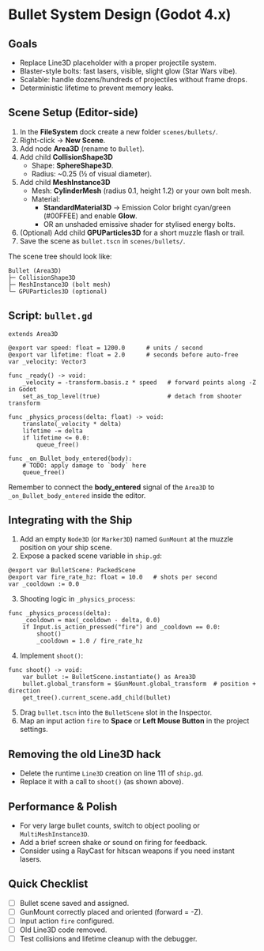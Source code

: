 # Bullet System Design (Godot 4.x)

## Goals
- Replace Line3D placeholder with a proper projectile system.
- Blaster-style bolts: fast lasers, visible, slight glow (Star Wars vibe).
- Scalable: handle dozens/hundreds of projectiles without frame drops.
- Deterministic lifetime to prevent memory leaks.

## Scene Setup (Editor-side)

1. In the **FileSystem** dock create a new folder `scenes/bullets/`.
2. Right-click → **New Scene**.
3. Add node **Area3D** (rename to `Bullet`).
4. Add child **CollisionShape3D**
   - Shape: **SphereShape3D**.
   - Radius: ~0.25 (½ of visual diameter).
5. Add child **MeshInstance3D**
   - Mesh: **CylinderMesh** (radius 0.1, height 1.2) or your own bolt mesh.
   - Material:
     - **StandardMaterial3D** → Emission Color bright cyan/green (#00FFEE) and enable **Glow**.
     - OR an unshaded emissive shader for stylised energy bolts.
6. (Optional) Add child **GPUParticles3D** for a short muzzle flash or trail.
7. Save the scene as `bullet.tscn` in `scenes/bullets/`.

The scene tree should look like:
```
Bullet (Area3D)
├─ CollisionShape3D
├─ MeshInstance3D (bolt mesh)
└─ GPUParticles3D (optional)
```

## Script: `bullet.gd`
```gdscript
extends Area3D

@export var speed: float = 1200.0      # units / second
@export var lifetime: float = 2.0      # seconds before auto-free
var _velocity: Vector3

func _ready() -> void:
    _velocity = -transform.basis.z * speed   # forward points along -Z in Godot
    set_as_top_level(true)                   # detach from shooter transform

func _physics_process(delta: float) -> void:
    translate(_velocity * delta)
    lifetime -= delta
    if lifetime <= 0.0:
        queue_free()

func _on_Bullet_body_entered(body):
    # TODO: apply damage to `body` here
    queue_free()
```
Remember to connect the **body_entered** signal of the `Area3D` to `_on_Bullet_body_entered` inside the editor.

## Integrating with the Ship

1. Add an empty `Node3D` (or `Marker3D`) named `GunMount` at the muzzle position on your ship scene.
2. Expose a packed scene variable in `ship.gd`:
```gdscript
@export var BulletScene: PackedScene
@export var fire_rate_hz: float = 10.0   # shots per second
var _cooldown := 0.0
```
3. Shooting logic in `_physics_process`:
```gdscript
func _physics_process(delta):
    _cooldown = max(_cooldown - delta, 0.0)
    if Input.is_action_pressed("fire") and _cooldown == 0.0:
        shoot()
        _cooldown = 1.0 / fire_rate_hz
```
4. Implement `shoot()`:
```gdscript
func shoot() -> void:
    var bullet := BulletScene.instantiate() as Area3D
    bullet.global_transform = $GunMount.global_transform  # position + direction
    get_tree().current_scene.add_child(bullet)
```
5. Drag `bullet.tscn` into the `BulletScene` slot in the Inspector.
6. Map an input action `fire` to **Space** or **Left Mouse Button** in the project settings.

## Removing the old Line3D hack
- Delete the runtime `Line3D` creation on line 111 of `ship.gd`.
- Replace it with a call to `shoot()` (as shown above).

## Performance & Polish
- For very large bullet counts, switch to object pooling or `MultiMeshInstance3D`.
- Add a brief screen shake or sound on firing for feedback.
- Consider using a RayCast for hitscan weapons if you need instant lasers.

## Quick Checklist
- [ ] Bullet scene saved and assigned.
- [ ] GunMount correctly placed and oriented (forward = -Z).
- [ ] Input action `fire` configured.
- [ ] Old Line3D code removed.
- [ ] Test collisions and lifetime cleanup with the debugger.